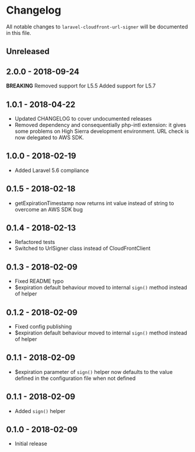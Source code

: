 # Changelog

All notable changes to `laravel-cloudfront-url-signer` will be documented in this file.

## Unreleased

## 2.0.0 - 2018-09-24
**BREAKING** Removed support for L5.5
Added support for L5.7

## 1.0.1 - 2018-04-22
- Updated CHANGELOG to cover undocumented releases
- Removed dependency and consequentially php-intl extension: it gives some problems on High Sierra development environment. URL check is now delegated to AWS SDK. 

## 1.0.0 - 2018-02-19
- Added Laravel 5.6 compliance

## 0.1.5 - 2018-02-18
- getExpirationTimestamp now returns int value instead of string to overcome an AWS SDK bug

## 0.1.4 - 2018-02-13
- Refactored tests
- Switched to UrlSigner class instead of CloudFrontClient

## 0.1.3 - 2018-02-09
- Fixed README typo
- $expiration default behaviour moved to internal `sign()` method instead of helper

## 0.1.2 - 2018-02-09

- Fixed config publishing
- $expiration default behaviour moved to internal `sign()` method instead of helper

## 0.1.1 - 2018-02-09

- $expiration parameter of `sign()` helper now defaults to the value defined in the configuration file when not defined

## 0.1.1 - 2018-02-09

- Added `sign()` helper

## 0.1.0 - 2018-02-09

- Initial release
